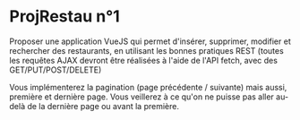 # ProjRestau n°1

Proposer une application VueJS qui permet d'insérer, supprimer, modifier et rechercher des restaurants, en utilisant les bonnes pratiques REST (toutes les requêtes AJAX devront être réalisées à l'aide de l'API fetch, avec des GET/PUT/POST/DELETE)
 
Vous implémenterez la pagination (page précédente / suivante) mais aussi, première et dernière page. Vous veillerez à ce qu'on ne puisse pas aller au-delà de la dernière page ou avant la première.
 

